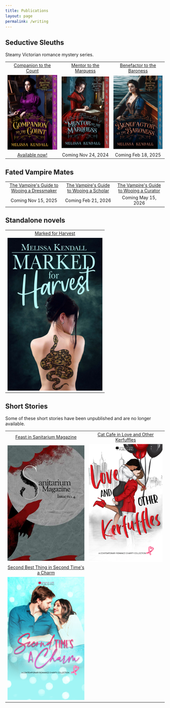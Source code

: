 ```yaml
---
title: Publications
layout: page
permalink: /writing
---
```


## Seductive Sleuths

Steamy Victorian romance mystery series.

<!-- <img width="300" src='/images/[TODO].png'/> -->

<table style="text-align:center">
    <tr>
        <td><a href="https://books2read.com/u/mlpO5A">Companion to the Count</a></td>
        <td><a href="https://www.goodreads.com/book/show/131812107-mentor-to-the-marquess">Mentor to the Marquess</a></td>
        <td><a href="https://www.goodreads.com/book/show/131812290-benefactor-to-the-baroness">Benefactor to the Baroness</a></td>
    </tr>
    <tr>
        <td><a href="https://books2read.com/u/mlpO5A"><img width="300" src='/images/CTTC.jpg'/></a></td>
        <td><a href="https://www.goodreads.com/book/show/131812107-mentor-to-the-marquess"><img width="300" src='/images/MTTM.jpg'/></a></td>
        <td><a href="https://www.goodreads.com/book/show/131812290-benefactor-to-the-baroness"><img width="300" src='/images/BTTB.jpg'/></a></td>        
    </tr>     
    <tr>
        <td><a href="https://books2read.com/u/mlpO5A">Available now!</a></td>
        <td>Coming Nov 24, 2024</td>
        <td>Coming Feb 18, 2025</td>
    </tr>       
</table>

## Fated Vampire Mates

<table style="text-align:center">
    <tr>
        <td><a href="https://www.goodreads.com/book/show/219295456-the-vampire-s-guide-to-wooing-a-dressmaker">The Vampire's Guide to Wooing a Dressmaker</a></td>
        <td><a href="https://www.goodreads.com/book/show/219295490-the-vampire-s-guide-to-wooing-a-scholar">The Vampire's Guide to Wooing a Scholar</a></td>
        <td><a href="https://www.goodreads.com/book/show/219295516-the-vampires-guide-to-wooing-a-curator">The Vampire's Guide to Wooing a Curator</a></td>
    </tr>   
    <tr>
        <td>Coming Nov 15, 2025</td>
        <td>Coming Feb 21, 2026</td>
        <td>Coming May 15, 2026</td>
    </tr>       
</table>

## Standalone novels

<table style="text-align:center">
    <tr>
        <td>
            <a href="https://books2read.com/MarkedForHarvest">Marked for Harvest</a>
        </td>
    </tr>
    <tr> 
        <td>
            <a href="https://books2read.com/MarkedForHarvest"><img width="300" src='/images/MFH.jpg'/></a>
        </td>
    </tr>
</table>

## Short Stories

Some of these short stories have been unpublished and are no longer available.

<table style="text-align:center">
    <tr>
        <td> 
            <a href="https://www.amazon.ca/dp/B09D9WC4CQ">Feast in Sanitarium Magazine</a>
        </td>
        <td>
            <a href="https://books2read.com/TNRCKerfluffy">Cat Cafe in Love and Other Kerfuffles</a>
        </td>
    </tr>
    <tr>
        <td>
            <a href="https://www.amazon.ca/dp/B09D9WC4CQ"><img width="620" src='/images/Feast.jpg'/></a> 
        </td>   
        <td><a href="https://books2read.com/TNRCKerfluffy"><img width="600" src='/images/TNRC.jpg'/></a></td>
    </tr>
    <tr>
        <td> 
            <a href="https://www.amazon.ca/dp/B0BWH3JY1K/ref=sr_1_1?crid=N68S6DT0CH5L">Second Best Thing in Second Time's a Charm</a>
        </td>
        <td></td>
    </tr>
    <tr>
        <td>
            <a href="https://www.amazon.ca/dp/B0BWH3JY1K/ref=sr_1_1?crid=N68S6DT0CH5L"><img width="620" src='/images/STAC.jpg'/></a> 
        </td>   
        <td></td>
    </tr>
</table>